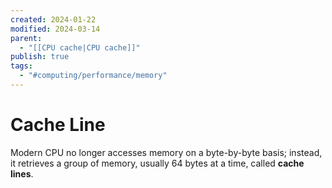 ```yaml
---
created: 2024-01-22
modified: 2024-03-14
parent:
  - "[[CPU cache|CPU cache]]"
publish: true
tags:
  - "#computing/performance/memory"
---
```

# Cache Line
Modern CPU no longer accesses memory on a byte-by-byte basis; instead, it retrieves a group of memory, usually 64 bytes at a time, called **cache lines**.